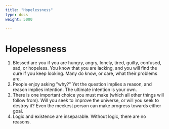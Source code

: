 ```yaml
---
title: "Hopelessness"
type: docs
weight: 5000

---
```


# Hopelessness

1. Blessed are you if you are hungry, angry, lonely, tired, guilty, confused, sad, or hopeless. You know that you are lacking, and you will find the cure if you keep looking. Many do know, or care, what their problems are.
1. People enjoy asking "why?" Yet the question implies a reason, and reason implies intention. The ultimate intention is your own.
1. There is one important choice you must make (which all other things will follow from). Will you seek to improve the universe, or will you seek to destroy it?  Even the meekest person can make progress towards either goal.
1. Logic and existence are inseparable. Without logic, there are no reasons.